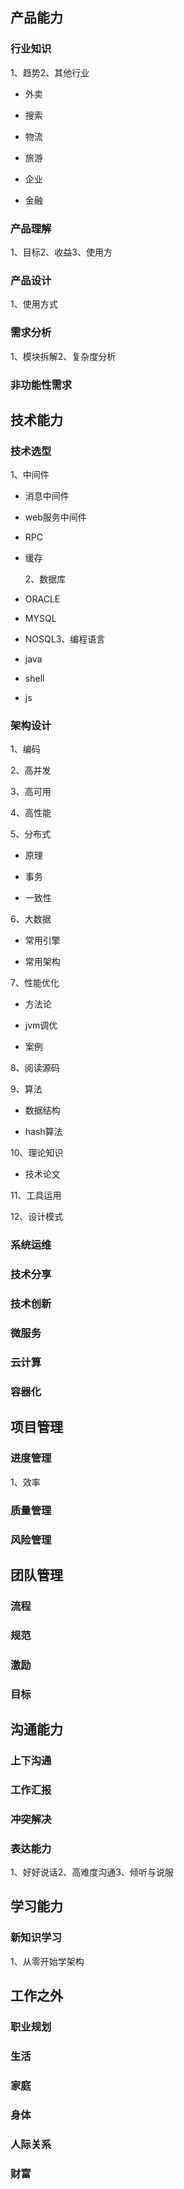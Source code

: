 ## 产品能力

### 行业知识

1、趋势2、其他行业

* 外卖

* 搜索

* 物流

* 旅游

* 企业

* 金融

### 产品理解

1、目标2、收益3、使用方

### 产品设计

1、使用方式

### 需求分析

1、模块拆解2、复杂度分析

### 非功能性需求

## 技术能力

### 技术选型

1、中间件

* 消息中间件

* web服务中间件

* RPC

* 缓存

  2、数据库

* ORACLE

* MYSQL

* NOSQL3、编程语言

* java

* shell

* js

### 架构设计

1、编码

2、高并发

3、高可用

4、高性能

5、分布式

* 原理

* 事务

* 一致性

6、大数据

* 常用引擎

* 常用架构

7、性能优化

* 方法论

* jvm调优

* 案例

8、阅读源码

9、算法

* 数据结构

* hash算法

10、理论知识

* 技术论文

11、工具运用

12、设计模式

### 系统运维

### 技术分享

### 技术创新

### 微服务

### 云计算

### 容器化

## 项目管理

### 进度管理

1、效率

### 质量管理

### 风险管理

## 团队管理

### 流程

### 规范

### 激励

### 目标

## 沟通能力

### 上下沟通

### 工作汇报

### 冲突解决

### 表达能力

1、好好说话2、高难度沟通3、倾听与说服

## 学习能力

### 新知识学习

1、从零开始学架构

## 工作之外

### 职业规划

### 生活

### 家庭

### 身体

### 人际关系

### 财富

  



